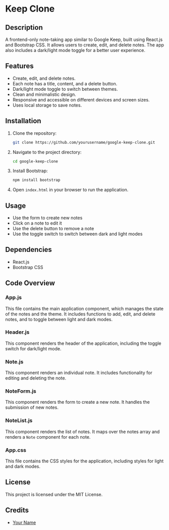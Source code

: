 # Keep Clone

## Description
A frontend-only note-taking app similar to Google Keep, built using React.js and Bootstrap CSS. It allows users to create, edit, and delete notes. The app also includes a dark/light mode toggle for a better user experience.

## Features
- Create, edit, and delete notes.
- Each note has a title, content, and a delete button.
- Dark/light mode toggle to switch between themes.
- Clean and minimalistic design.
- Responsive and accessible on different devices and screen sizes.
- Uses local storage to save notes.

## Installation

1. Clone the repository:
    ```bash
    git clone https://github.com/yourusername/google-keep-clone.git
    ```
2. Navigate to the project directory:
    ```bash
    cd google-keep-clone
    ```
3. Install Bootstrap:
    ```bash
    npm install bootstrap
    ```
4. Open `index.html` in your browser to run the application.

## Usage
- Use the form to create new notes
- Click on a note to edit it
- Use the delete button to remove a note
- Use the toggle switch to switch between dark and light modes

## Dependencies
- React.js
- Bootstrap CSS

## Code Overview

### App.js
This file contains the main application component, which manages the state of the notes and the theme. It includes functions to add, edit, and delete notes, and to toggle between light and dark modes.

### Header.js
This component renders the header of the application, including the toggle switch for dark/light mode.

### Note.js
This component renders an individual note. It includes functionality for editing and deleting the note.

### NoteForm.js
This component renders the form to create a new note. It handles the submission of new notes.

### NoteList.js
This component renders the list of notes. It maps over the notes array and renders a `Note` component for each note.

### App.css
This file contains the CSS styles for the application, including styles for light and dark modes.

## License
This project is licensed under the MIT License.

## Credits
- [Your Name](https://github.com/yourusername)
